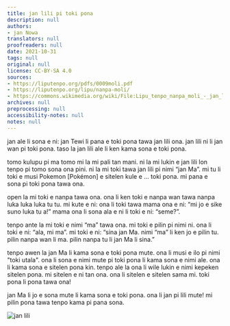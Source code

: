 ```yaml
---
title: jan lili pi toki pona
description: null
authors:
- jan Nowa
translators: null
proofreaders: null
date: 2021-10-31
tags: null
original: null
license: CC-BY-SA 4.0
sources:
- https://liputenpo.org/pdfs/0009moli.pdf
- https://liputenpo.org/lipu/nanpa-moli/
- https://commons.wikimedia.org/wiki/File:Lipu_tenpo_nanpa_moli_-_jan_lili.png
archives: null
preprocessing: null
accessibility-notes: null
notes: null
---
```


jan ale li sona e ni: jan Tewi li pana e toki pona tawa jan lili ona. jan lili ni li jan wan pi toki pona. taso la jan lili ale li ken kama sona e toki pona.

tomo kulupu pi ma tomo mi la mi pali tan mani. ni la mi lukin e jan lili lon tenpo pi tomo sona ona pini. ni la mi toki tawa jan lili pi nimi “jan Ma”. mi tu li toki e musi Pokemon [Pokémon] e sitelen kule e … toki pona. mi pana e sona pi toki pona tawa ona.

open la mi toki e nanpa tawa ona. ona li ken toki e nanpa wan tawa nanpa luka luka luka tu tu. mi kute e ni: ona li toki tawa mama ona e ni: “mi jo e sike suno luka tu a!” mama ona li sona ala e ni li toki e ni: “seme?”.

tenpo ante la mi toki e nimi “ma” tawa ona. mi toki e pilin pi nimi ni. ona li toki e ni: “ala, mi ma”. mi toki e ni: “sina jan Ma. nimi “ma” li ken jo e pilin tu. pilin nanpa wan li ma. pilin nanpa tu li jan Ma li sina.”

tenpo awen la jan Ma li kama sona e toki pona mute. ona li musi e ilo pi nimi "toki utala". ona li sona e nimi mute pi toki pona li kama sona e nimi ale. ona li kama sona e sitelen pona kin. tenpo ale la ona li wile lukin e nimi kepeken sitelen pona. mi sitelen e ni tan ona. ona li sitelen e sitelen sama mi. toki pona li pona tawa ona!

jan Ma li jo e sona mute li kama sona e toki pona. ona li jan pi lili mute! mi pilin pona tawa tenpo kama pi pana sona.

![jan lili](https://upload.wikimedia.org/wikipedia/commons/a/ac/Lipu_tenpo_nanpa_moli_-_jan_lili.png)
